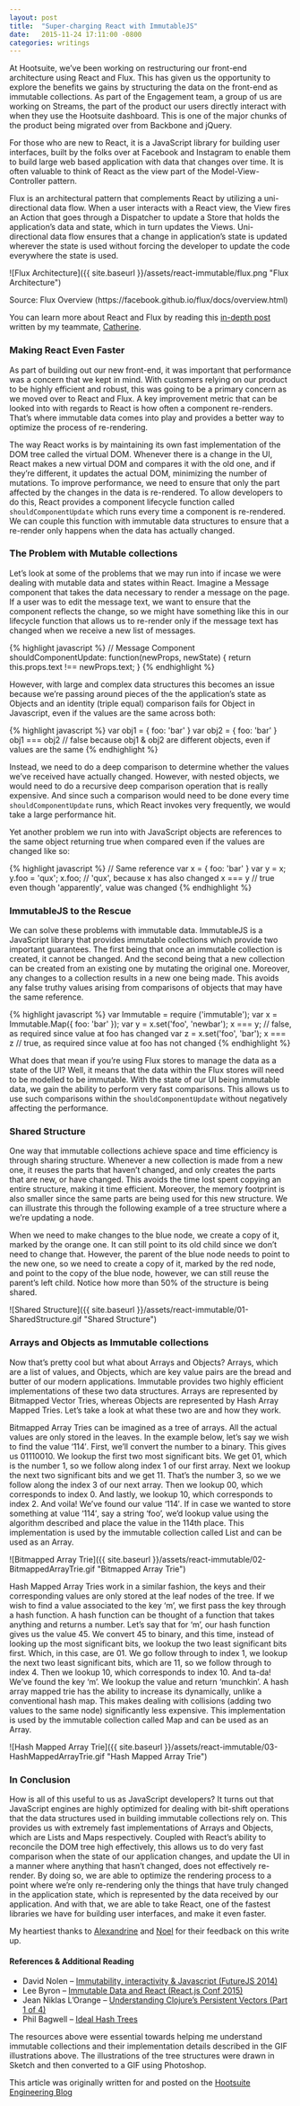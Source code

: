 ```yaml
---
layout: post
title:  "Super-charging React with ImmutableJS"
date:   2015-11-24 17:11:00 -0800
categories: writings
---
```

At Hootsuite, we’ve been working on restructuring our front-end architecture using React and Flux. This has given us the opportunity to explore the benefits we gains by structuring the data on the front-end as immutable collections. As part of the Engagement team, a group of us are working on Streams, the part of the product our users directly interact with when they use the Hootsuite dashboard. This is one of the major chunks of the product being migrated over from Backbone and jQuery.

For those who are new to React, it is a JavaScript library for building user interfaces, built by the folks over at Facebook and Instagram to enable them to build large web based application with data that changes over time. It is often valuable to think of React as the view part of the Model-View-Controller pattern.

Flux is an architectural pattern that complements React by utilizing a uni-directional data flow. When a user interacts with a React view, the View fires an Action that goes through a Dispatcher to update a Store that holds the application’s data and state, which in turn updates the Views. Uni-directional data flow ensures that a change in application’s state is updated wherever the state is used without forcing the developer to update the code everywhere the state is used.

![Flux Architecture]({{ site.baseurl }}/assets/react-immutable/flux.png "Flux Architecture")
<div class="caption">Source: Flux Overview (https://facebook.github.io/flux/docs/overview.html)</div>


You can learn more about React and Flux by reading this [in-depth post](http://code.hootsuite.com/hootsuite-react-and-flux/) written by my teammate, [Catherine](https://twitter.com/catherinettt).

### Making React Even Faster

As part of building out our new front-end, it was important that performance was a concern that we kept in mind. With customers relying on our product to be highly efficient and robust, this was going to be a primary concern as we moved over to React and Flux. A key improvement metric that can be looked into with regards to React is how often a component re-renders. That’s where immutable data comes into play and provides a better way to optimize the process of re-rendering.

The way React works is by maintaining its own fast implementation of the DOM tree called the virtual DOM. Whenever there is a change in the UI, React makes a new virtual DOM and compares it with the old one, and if they’re different, it updates the actual DOM, minimizing the number of mutations. To improve performance, we need to ensure that only the part affected by the changes in the data is re-rendered. To allow developers to do this, React provides a component lifecycle function called `shouldComponentUpdate` which runs every time a component is re-rendered. We can couple this function with immutable data structures to ensure that a re-render only happens when the data has actually changed.

### The Problem with Mutable collections

Let’s look at some of the problems that we may run into if incase we were dealing with mutable data and states within React. Imagine a Message component that takes the data necessary to render a message on the page. If a user was to edit the message text, we want to ensure that the component reflects the change, so we might have something like this in our lifecycle function that allows us to re-render only if the message text has changed when we receive a new list of messages.

{% highlight javascript %}
// Message Component
shouldComponentUpdate: function(newProps, newState) {
  return this.props.text !== newProps.text;
}
{% endhighlight %}


However, with large and complex data structures this becomes an issue because we’re passing around pieces of the the application’s state as Objects and an identity (triple equal) comparison fails for Object in Javascript, even if the values are the same across both:

{% highlight javascript %}
var obj1 = { foo: 'bar' }
var obj2 = { foo: 'bar' }
obj1 === obj2   // false because obj1 & obj2 are different objects, even if values are the same
{% endhighlight %}

Instead, we need to do a deep comparison to determine whether the values we’ve received have actually changed. However, with nested objects, we would need to do a recursive deep comparison operation that is really expensive. And since such a comparison would need to be done every time `shouldComponentUpdate` runs, which React invokes very frequently, we would take a large performance hit.

Yet another problem we run into with JavaScript objects are references to the same object returning true when compared even if the values are changed like so:

{% highlight javascript %}
// Same reference
var x = { foo: 'bar' }
var y = x;
y.foo = 'qux';
x.foo; // 'qux', because x has also changed
x === y // true even though 'apparently', value was changed
{% endhighlight %}


### ImmutableJS to the Rescue

We can solve these problems with immutable data. ImmutableJS is a JavaScript library that provides immutable collections which provide two important guarantees. The first being that once an immutable collection is created, it cannot be changed. And the second being that a new collection can be created from an existing one by mutating the original one. Moreover, any changes to a collection results in a new one being made. This avoids any false truthy values arising from comparisons of objects that may have the same reference.

{% highlight javascript %}
var Immutable = require ('immutable');
var x = Immutable.Map({ foo: 'bar' });
var y = x.set('foo', 'newbar');
x === y; // false, as required since value at foo has changed
var z = x.set('foo', 'bar');
x === z // true, as required since value at foo has not changed
{% endhighlight %}

What does that mean if you’re using Flux stores to manage the data as a state of the UI? Well, it means that the data within the Flux stores will need to be modelled to be immutable. With the state of our UI being immutable data, we gain the ability to perform very fast comparisons. This allows us to use such comparisons within the `shouldComponentUpdate` without negatively affecting the performance.

### Shared Structure

One way that immutable collections achieve space and time efficiency is through sharing structure. Whenever a new collection is made from a new one, it reuses the parts that haven’t changed, and only creates the parts that are new, or have changed. This avoids the time lost spent copying an entire structure, making it time efficient. Moreover, the memory footprint is also smaller since the same parts are being used for this new structure. We can illustrate this through the following example of a tree structure where a we’re updating a node.

When we need to make changes to the blue node, we create a copy of it, marked by the orange one. It can still point to its old child since we don’t need to change that. However, the parent of the blue node needs to point to the new one, so we need to create a copy of it, marked by the red node, and point to the copy of the blue node, however, we can still reuse the parent’s left child. Notice how more than 50% of the structure is being shared.

![Shared Structure]({{ site.baseurl }}/assets/react-immutable/01-SharedStructure.gif "Shared Structure")

### Arrays and Objects as Immutable collections

Now that’s pretty cool but what about Arrays and Objects? Arrays, which are a list of values, and Objects, which are key value pairs are the bread and butter of our modern applications. Immutable provides two highly efficient implementations of these two data structures. Arrays are represented by Bitmapped Vector Tries, whereas Objects are represented by Hash Array Mapped Tries. Let’s take a look at what these two are and how they work.

Bitmapped Array Tries can be imagined as a tree of arrays. All the actual values are only stored in the leaves. In the example below, let’s say we wish to find the value ‘114′. First, we’ll convert the number to a binary. This gives us 01110010. We lookup the first two most significant bits. We get 01, which is the number 1, so we follow along index 1 of our first array. Next we lookup the next two significant bits and we get 11. That’s the number 3, so we we follow along the index 3 of our next array. Then we lookup 00, which corresponds to index 0. And lastly, we lookup 10, which corresponds to index 2. And voila! We’ve found our value ‘114′. If in case we wanted to store something at value ‘114′, say a string ‘foo’, we’d lookup value using the algorithm described and place the value in the 114th place. This implementation is used by the immutable collection called List and can be used as an Array.

![Bitmapped Array Trie]({{ site.baseurl }}/assets/react-immutable/02-BitmappedArrayTrie.gif "Bitmapped Array Trie")

Hash Mapped Array Tries work in a similar fashion, the keys and their corresponding values are only stored at the leaf nodes of the tree. If we wish to find a value associated to the key ‘m’, we first pass the key through a hash function. A hash function can be thought of a function that takes anything and returns a number. Let’s say that for ‘m’, our hash function gives us the value 45. We convert 45 to binary, and this time, instead of looking up the most significant bits, we lookup the two least significant bits first. Which, in this case, are 01. We go follow through to index 1, we lookup the next two least significant bits, which are 11, so we follow through to index 4. Then we lookup 10, which corresponds to index 10. And ta-da! We’ve found the key ‘m’. We lookup the value and return ‘munchkin’. A hash array mapped trie has the ability to increase its dynamically, unlike a conventional hash map. This makes dealing with collisions (adding two values to the same node) significantly less expensive. This implementation is used by the immutable collection called Map and can be used as an Array.

![Hash Mapped Array Trie]({{ site.baseurl }}/assets/react-immutable/03-HashMappedArrayTrie.gif "Hash Mapped Array Trie")

### In Conclusion

How is all of this useful to us as JavaScript developers? It turns out that JavaScript engines are highly optimized for dealing with bit-shift operations that the data structures used in building immutable collections rely on. This provides us with extremely fast implementations of Arrays and Objects, which are Lists and Maps respectively. Coupled with React’s ability to reconcile the DOM tree high effectively, this allows us to do very fast comparison when the state of our application changes, and update the UI in a manner where anything that hasn’t changed, does not effectively re-render.
By doing so, we are able to optimize the rendering process to a point where we’re only re-rendering only the things that have truly changed in the application state, which is represented by the data received by our application. And with that, we are able to take React, one of the fastest libraries we have for building user interfaces, and make it even faster.

My heartiest thanks to [Alexandrine](https://twitter.com/theasta) and [Noel](https://twitter.com/noelpullen) for their feedback on this write up.

#### References & Additional Reading

* David Nolen – [Immutability, interactivity & Javascript (FutureJS 2014)](https://www.youtube.com/watch?v=mS264h8KGwk)
* Lee Byron – [Immutable Data and React (React.js Conf 2015)](https://www.youtube.com/watch?v=I7IdS-PbEgI)
* Jean Niklas L’Orange – [Understanding Clojure’s Persistent Vectors (Part 1 of 4)](http://hypirion.com/musings/understanding-persistent-vector-pt-1)
* Phil Bagwell – [Ideal Hash Trees](http://infoscience.epfl.ch/record/64398/files/idealhashtrees.pdf)

<span class="note">The resources above were essential towards helping me understand immutable collections and their implementation details described in the GIF illustrations above. The illustrations of the tree structures were drawn in Sketch and then converted to a GIF using Photoshop.</span>

<p class="endnote">This article was originally written for and posted on the <a href="http://code.hootsuite.com/super-charging-react-with-immutablejs/"/>Hootsuite Engineering Blog</a></p>
